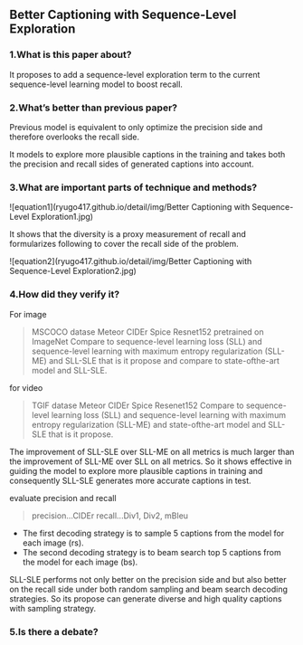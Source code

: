 ## Better Captioning with Sequence-Level Exploration

### 1.What is this paper about?

It proposes to add a sequence-level exploration term to the current sequence-level learning model to boost recall.

### 2.What’s better than previous paper?

Previous model is equivalent to only optimize the precision side and therefore overlooks the recall side.

It models to explore more plausible captions in the training and takes both the precision and recall sides of generated captions into account. 

### 3.What are important parts of technique and methods?

![equation1](ryugo417.github.io/detail/img/Better Captioning with Sequence-Level Exploration1.jpg)

It shows that the diversity is a proxy measurement of recall and formularizes following to cover the recall side of the problem.

![equation2](ryugo417.github.io/detail/img/Better Captioning with Sequence-Level Exploration2.jpg) 


### 4.How did they verify it?

For image
> MSCOCO datase
> Meteor CIDEr Spice
> Resnet152 pretrained on ImageNet
> Compare to sequence-level learning loss (SLL) and sequence-level learning with maximum entropy regularization (SLL-ME) and SLL-SLE that is it propose and compare to state-ofthe-art model and SLL-SLE.


for video
> TGIF datase
> Meteor CIDEr Spice
> Resenet152 
> Compare to sequence-level learning loss (SLL) and sequence-level learning with maximum entropy regularization (SLL-ME) and state-ofthe-art model and SLL-SLE that is it propose.

The improvement of SLL-SLE over SLL-ME on all metrics is much larger than the improvement of SLL-ME over SLL on all metrics. So it shows effective in guiding the model to explore more plausible captions in training and consequently SLL-SLE generates more accurate captions in test.


evaluate precision and recall
> precision...CIDEr
> recall...Div1, Div2, mBleu

- The first decoding strategy is to sample 5 captions from the model for each image (rs).
- The second decoding strategy is to beam search top 5 captions from the model for each image (bs).

SLL-SLE performs not only better on the precision side and but also better on the recall side under both random sampling and beam search decoding strategies. So its propose can generate diverse and high quality captions with sampling strategy.

### 5.Is there a debate?
